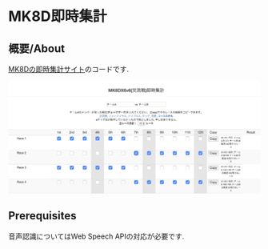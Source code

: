 # MK8D即時集計

## 概要/About

[MK8Dの即時集計サイト](https://paper-web.sakura.ne.jp/sokuji/sokuji.html)のコードです.

![使用画面](sc.png)

## Prerequisites

音声認識についてはWeb Speech APIの対応が必要です.
